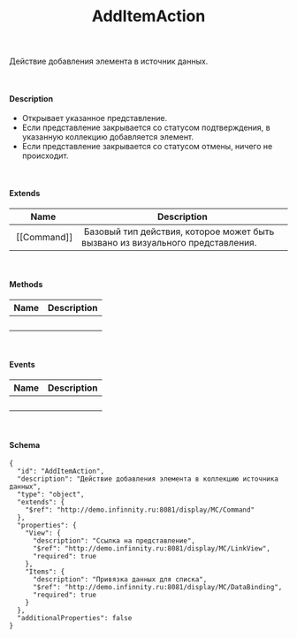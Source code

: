 ﻿---
layout: default
title: AddItemAction
position: 4
categories: 
tags: 
---

Действие добавления элемента в источник данных.

   

#### Description

* Открывает указанное представление.
* Если представление закрывается со статусом подтверждения, в указанную коллекцию добавляется элемент.
* Если представление закрывается со статусом отмены, ничего не происходит.

   

#### Extends

|Name|Description|
|----|-----------|
| [[Command]]| Базовый тип действия, которое может быть вызвано из визуального представления.|

   

#### Methods

|Name|Description|
|----|-----------|
| | |

    

#### Events

|Name|Description|
|----|-----------|
| | |

   

#### Schema

```
{
  "id": "AddItemAction",
  "description": "Действие добавления элемента в коллекцию источника данных",
  "type": "object",
  "extends": {
    "$ref": "http://demo.infinnity.ru:8081/display/MC/Command"
  },
  "properties": {
    "View": {
      "description": "Ссылка на представление",
      "$ref": "http://demo.infinnity.ru:8081/display/MC/LinkView",
      "required": true
    },
    "Items": {
      "description": "Привязка данных для списка",
      "$ref": "http://demo.infinnity.ru:8081/display/MC/DataBinding",
      "required": true
    }
  },
  "additionalProperties": false
}
```

     

 

